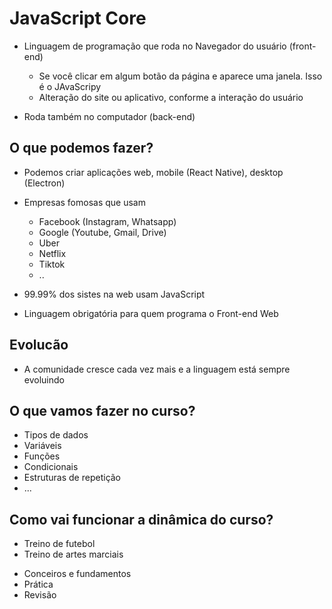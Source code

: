 # JavaScript Core

* Linguagem de programação que roda no Navegador do usuário (front-end)
    * Se você clicar em algum botão da página e aparece uma janela. Isso é o JAvaScripy
    * Alteração do site ou aplicativo, conforme a interação do usuário

* Roda também no computador (back-end)

## O que podemos fazer?

* Podemos criar aplicações web, mobile (React Native), desktop (Electron)
* Empresas fomosas que usam 
    * Facebook (Instagram, Whatsapp)
    * Google (Youtube, Gmail, Drive)
    * Uber
    * Netflix
    * Tiktok
    * ..

* 99.99% dos sistes na web usam JavaScript
* Linguagem obrigatória para quem programa o Front-end Web

## Evolucão

* A comunidade cresce cada vez mais e a linguagem está sempre evoluindo

## O que vamos fazer no curso?

- Tipos de dados
- Variáveis
- Funções
- Condicionais
- Estruturas de repetição
- ...

## Como vai funcionar a dinâmica do curso?

- Treino de futebol
- Treino de artes marciais

* Conceiros e fundamentos
* Prática
* Revisão